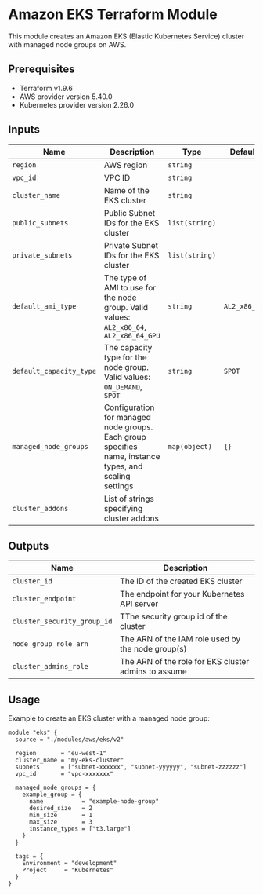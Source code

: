 # Amazon EKS Terraform Module

This module creates an Amazon EKS (Elastic Kubernetes Service) cluster with managed node groups on AWS.

## Prerequisites

- Terraform v1.9.6
- AWS provider version 5.40.0
- Kubernetes provider version 2.26.0

## Inputs

| Name                    | Description                                                                                            | Type           | Default      |
| ----------------------- | ------------------------------------------------------------------------------------------------------ | -------------- | ------------ |
| `region`                | AWS region                                                                                             | `string`       |              |
| `vpc_id`                | VPC ID                                                                                                 | `string`       |              |
| `cluster_name`          | Name of the EKS cluster                                                                                | `string`       |              |
| `public_subnets`        | Public Subnet IDs for the EKS cluster                                                                  | `list(string)` |              |
| `private_subnets`       | Private Subnet IDs for the EKS cluster                                                                 | `list(string)` |              |
| `default_ami_type`      | The type of AMI to use for the node group. Valid values: `AL2_x86_64`, `AL2_x86_64_GPU`                | `string`       | `AL2_x86_64` |
| `default_capacity_type` | The capacity type for the node group. Valid values: `ON_DEMAND`, `SPOT`                                | `string`       | `SPOT`       |
| `managed_node_groups`   | Configuration for managed node groups. Each group specifies name, instance types, and scaling settings | `map(object)`  | `{}`         |
| `cluster_addons`        | List of strings specifying cluster addons                                                              |

## Outputs

| Name                        | Description                                          |
| --------------------------- | ---------------------------------------------------- |
| `cluster_id`                | The ID of the created EKS cluster                    |
| `cluster_endpoint`          | The endpoint for your Kubernetes API server          |
| `cluster_security_group_id` | TThe security group id of the cluster                |
| `node_group_role_arn`       | The ARN of the IAM role used by the node group(s)    |
| `cluster_admins_role`       | The ARN of the role for EKS cluster admins to assume |

## Usage

Example to create an EKS cluster with a managed node group:

```hcl
module "eks" {
  source = "./modules/aws/eks/v2"

  region       = "eu-west-1"
  cluster_name = "my-eks-cluster"
  subnets      = ["subnet-xxxxxx", "subnet-yyyyyy", "subnet-zzzzzz"]
  vpc_id       = "vpc-xxxxxxx"

  managed_node_groups = {
    example_group = {
      name           = "example-node-group"
      desired_size   = 2
      min_size       = 1
      max_size       = 3
      instance_types = ["t3.large"]
    }
  }

  tags = {
    Environment = "development"
    Project     = "Kubernetes"
  }
}
```
